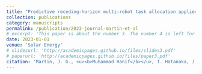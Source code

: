```yaml
---
title: "Predictive receding-horizon multi-robot task allocation applied to the mapping of direct normal irradiance in a thermosolar power plant"
collection: publications
category: manuscripts
permalink: /publication/2023-journal-martin-et-al
# excerpt: 'This paper is about the number 3. The number 4 is left for future work.'
date: 2023-01-01
venue: 'Solar Energy'
# slidesurl: 'http://academicpages.github.io/files/slides3.pdf'
# paperurl: 'http://academicpages.github.io/files/paper3.pdf'
citation: 'Martin, J. G., <u><b>Muhammad Hanif</b></u>, T. Hatanaka, J. M. Maestre, and E. F. Camacho. (2023). "<b>Predictive receding-horizon multi-robot task allocation applied to the mapping of direct normal irradiance in a thermosolar power plant.</b>" <i>Solar Energy</i> 263: 111911.'
---
```


<!-- The contents above will be part of a list of publications, if the user clicks the link for the publication than the contents of section will be rendered as a full page, allowing you to provide more information about the paper for the reader. When publications are displayed as a single page, the contents of the above "citation" field will automatically be included below this section in a smaller font. -->